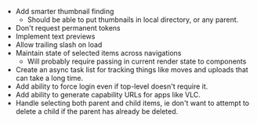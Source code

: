 * Add smarter thumbnail finding
  * Should be able to put thumbnails in local directory, or any parent.
* Don't request permanent tokens
* Implement text previews
* Allow trailing slash on load
* Maintain state of selected items across navigations
  * Will probably require passing in current render state to components
* Create an async task list for tracking things like moves and uploads that
  can take a long time.
* Add ability to force login even if top-level doesn't require it.
* Add ability to generate capability URLs for apps like VLC.
* Handle selecting both parent and child items, ie don't want to attempt to
  delete a child if the parent has already be deleted.
